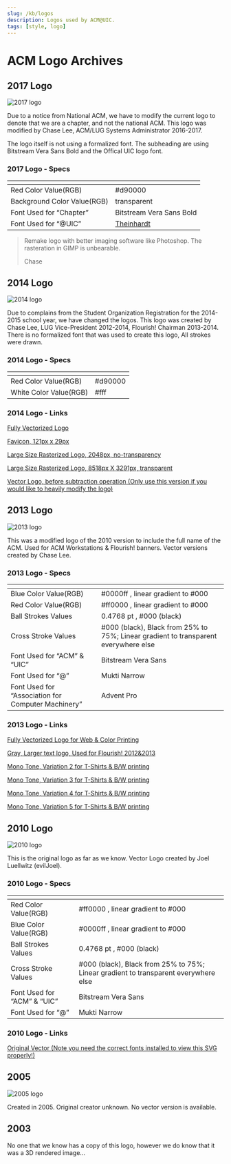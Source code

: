 ```yaml
---
slug: /kb/logos
description: Logos used by ACM@UIC.
tags: [style, logo]
---
```


# ACM Logo Archives

## 2017 Logo

![2017 logo](/media/acm_logos/website-logo-replacement-2017.png)

Due to a notice from National ACM, we have to modify the current logo to denote that we are a chapter, and not the national ACM. This logo was modified by Chase Lee, ACM/LUG Systems Administrator 2016-2017.

The logo itself is not using a formalized font. The subheading are using Bitstream Vera Sans Bold and the Offical UIC logo font.

### 2017 Logo - Specs

| <!--  -->                   | <!--  -->                                         |
| --------------------------- | ------------------------------------------------- |
| Red Color Value(RGB)        | #d90000                                           |
| Background Color Value(RGB) | transparent                                       |
| Font Used for “Chapter”     | Bitstream Vera Sans Bold                          |
| Font Used for “@UIC”        | [Theinhardt](http://marketing.uic.edu/uic-fonts/) |

> Remake logo with better imaging software like Photoshop. The rasteration in GIMP is unbearable.
>
> Chase

## 2014 Logo

![2014 logo](/media/acm_logos/acmlogo2014.png)

Due to complains from the Student Organization Registration for the 2014-2015 school year, we have changed the logos. This logo was created by Chase Lee, LUG Vice-President 2012-2014, Flourish! Chairman 2013-2014. There is no formalized font that was used to create this logo, All strokes were drawn.

### 2014 Logo - Specs

| <!--  -->              | <!--  --> |
| ---------------------- | --------- |
| Red Color Value(RGB)   | #d90000   |
| White Color Value(RGB) | #fff      |

### 2014 Logo - Links

[Fully Vectorized Logo](/media/acm_logos/acm2-fullvector-outlined.svg)

[Favicon, 121px x 29px](/media/acm_logos/acm2-favicon.png)

[Large Size Rasterized Logo, 2048px, no-transparency](/media/acm_logos/newacm2logo.png)

[Large Size Rasterized Logo, 8518px X 3291px, transparent](/media/acm_logos/acm2-logo-transparent.png)

[Vector Logo, before subtraction operation (Only use this version if you would like to heavily modify the logo)](/media/acm_logos/acm2.svg)

## 2013 Logo

![2013 logo](/media/acm_logos/acm-rasterized.png)

This was a modified logo of the 2010 version to include the full name of the ACM. Used for ACM Workstations & Flourish! banners. Vector versions created by Chase Lee.

### 2013 Logo - Specs

| <!--  -->                                          | <!--  -->                                                                           |
| -------------------------------------------------- | ----------------------------------------------------------------------------------- |
| Blue Color Value(RGB)                              | #0000ff , linear gradient to #000                                                   |
| Red Color Value(RGB)                               | #ff0000 , linear gradient to #000                                                   |
| Ball Strokes Values                                | 0.4768 pt , #000 (black)                                                            |
| Cross Stroke Values                                | #000 (black), Black from 25% to 75%; Linear gradient to transparent everywhere else |
| Font Used for “ACM” & “UIC”                        | Bitstream Vera Sans                                                                 |
| Font Used for “@”                                  | Mukti Narrow                                                                        |
| Font Used for “Association for Computer Machinery” | Advent Pro                                                                          |

### 2013 Logo - Links

[Fully Vectorized Logo for Web & Color Printing](/media/acm_logos/acm2010-logo_for_web-fullvector.svg)

[Gray, Larger text logo, Used for Flourish! 2012&2013](/media/acm_logos/acm2010-logo_mono_print-fullvector.svg)

[Mono Tone, Variation 2 for T-Shirts & B/W printing](/media/acm_logos/acm2010-logo_mono_print-fullvector2.svg)

[Mono Tone, Variation 3 for T-Shirts & B/W printing](/media/acm_logos/acm2010-logo_mono_print-fullvector3.svg)

[Mono Tone, Variation 4 for T-Shirts & B/W printing](/media/acm_logos/acm2010-logo_mono_print-fullvector4.svg)

[Mono Tone, Variation 5 for T-Shirts & B/W printing](/media/acm_logos/acm2010-logo_mono_print-fullvector5.svg)

## 2010 Logo

![2010 logo](/media/acm_logos/acm2010-rasterized.png)

This is the original logo as far as we know. Vector Logo created by Joel Luellwitz (evilJoel).

### 2010 Logo - Specs

| <!--  -->                   | <!--  -->                                                                           |
| --------------------------- | ----------------------------------------------------------------------------------- |
| Red Color Value(RGB)        | #ff0000 , linear gradient to #000                                                   |
| Blue Color Value(RGB)       | #0000ff , linear gradient to #000                                                   |
| Ball Strokes Values         | 0.4768 pt , #000 (black)                                                            |
| Cross Stroke Values         | #000 (black), Black from 25% to 75%; Linear gradient to transparent everywhere else |
| Font Used for “ACM” & “UIC” | Bitstream Vera Sans                                                                 |
| Font Used for “@”           | Mukti Narrow                                                                        |

### 2010 Logo - Links

[Original Vector (Note you need the correct fonts installed to view this SVG properly!)](/media/acm_logos/uicatacm-square-20100412.svg)

## 2005

![2005 logo](/media/acm_logos/logo2005.jpg)

Created in 2005. Original creator unknown. No vector version is available.

## 2003

No one that we know has a copy of this logo, however we do know that it was a 3D rendered image…

